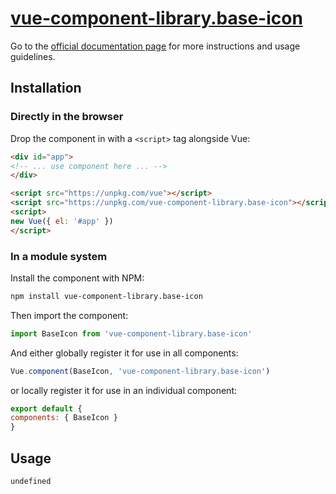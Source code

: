 # [vue-component-library.base-icon](https://www.vuecomponentlibrary.com/components/base-icon.html)

Go to the [official documentation page](https://www.vuecomponentlibrary.com/components/base-icon.html) for more instructions and usage guidelines.

## Installation

### Directly in the browser

Drop the component in with a `<script>` tag alongside Vue:

```html
<div id="app">
<!-- ... use component here ... -->
</div>

<script src="https://unpkg.com/vue"></script>
<script src="https://unpkg.com/vue-component-library.base-icon"></script>
<script>
new Vue({ el: '#app' })
</script>
```

### In a module system

Install the component with NPM:

```bash
npm install vue-component-library.base-icon
```

Then import the component:

```js
import BaseIcon from 'vue-component-library.base-icon'
```

And either globally register it for use in all components:

```js
Vue.component(BaseIcon, 'vue-component-library.base-icon')
```

or locally register it for use in an individual component:

```js
export default {
components: { BaseIcon }
}
```

## Usage

```html
undefined
```
